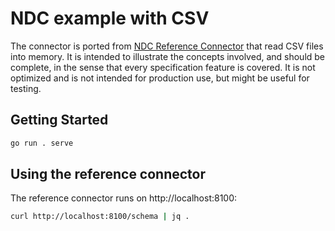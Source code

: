 # NDC example with CSV

The connector is ported from [NDC Reference Connector](https://github.com/hasura/ndc-spec/tree/main/ndc-reference) that read CSV files into memory. It is intended to illustrate the concepts involved, and should be complete, in the sense that every specification feature is covered. It is not optimized and is not intended for production use, but might be useful for testing.

## Getting Started

```bash
go run . serve
```

## Using the reference connector

The reference connector runs on http://localhost:8100:

```sh
curl http://localhost:8100/schema | jq .
```